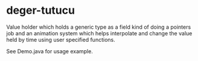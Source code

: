 # deger-tutucu
Value holder which holds a generic type as a field kind of doing a pointers job and an animation system which helps interpolate and change the value held by time using user specified functions.

See Demo.java for usage example.
